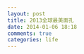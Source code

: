 ```yaml
---
layout: post
title: 2013全球最美面孔
date: 2014-01-06 18:18
comments: true
categories: life
---
```


<script src="/js/100_stars.js" type="text/javascript"></script>

<div ng-app="app">
  <div class="container">
    <div ng-controller="mainCtrl">
      <div class='m' ng-repeat="m in movies">
        <h3 ng-bind-template='{{ m.Title }}'></h3>
        <div ng-bind-html-unsafe='m.Content'></div>
      </div>
    </div>
  </div>
</div>
